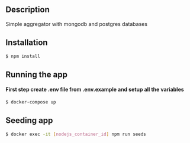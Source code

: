 ## Description
Simple aggregator with mongodb and postgres databases

## Installation

```bash
$ npm install
```

## Running the app

#### First step create .env file from .env.example and setup all the variables 

```bash
$ docker-compose up
```

## Seeding app

```bash
$ docker exec -it [nodejs_container_id] npm run seeds 
```
